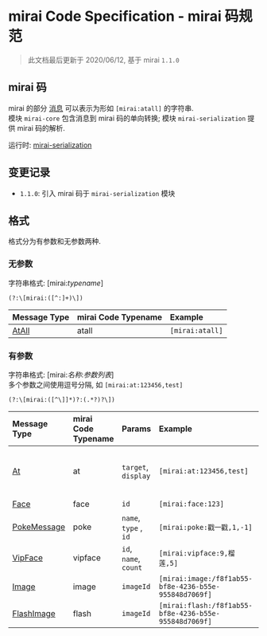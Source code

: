 # mirai Code Specification - mirai 码规范

> 此文档最后更新于 2020/06/12, 基于 mirai `1.1.0`

## mirai 码
mirai 的部分 [消息](../mirai-core-api/src/commonMain/kotlin/message/data/Message.kt) 可以表示为形如 `[mirai:atall]` 的字符串.  
模块 `mirai-core` 包含消息到 mirai 码的单向转换; 模块 `mirai-serialization` 提供 mirai 码的解析.

运行时: [mirai-serialization](../mirai-serialization/)

## 变更记录
- `1.1.0`: 引入 mirai 码于 `mirai-serialization` 模块

## 格式

格式分为有参数和无参数两种.

### 无参数

字符串格式: \[mirai:*typename*\]

```regex
(?:\[mirai:([^:]+)\])
```

| Message Type                                                                       | mirai Code Typename | Example         |
|:-----------------------------------------------------------------------------------|:--------------------|:----------------|
| [AtAll](../mirai-core-api/src/commonMain/kotlin/message/data/AtAll.kt) | atall               | `[mirai:atall]` |

### 有参数
字符串格式:  \[mirai:*名称*:*参数列表*\]  
多个参数之间使用逗号分隔, 如 `[mirai:at:123456,test]`

```regex
(?:\[mirai:([^\]]*)?:(.*?)?\])
```

| Message Type                                                                                         | mirai Code Typename | Params                | Example                                               | Note                                                                                                                                                          |
|:-----------------------------------------------------------------------------------------------------|:--------------------|:----------------------|:------------------------------------------------------|:--------------------------------------------------------------------------------------------------------------------------------------------------------------|
| [At](../mirai-core-api/src/commonMain/kotlin/message/data/At.kt#L29)                     | at                  | `target`, `display` | `[mirai:at:123456,test]`                              | `target` 为 at 对象的 QQ 账号;<br /> `display` 为官方客户端中 at 显示的内容                                                                                                   |
| [Face](../mirai-core-api/src/commonMain/kotlin/message/data/Face.kt#L20)                 | face                | `id`                  | `[mirai:face:123]`                                    | `id` 见 [Face.IdList](../mirai-core-api/src/commonMain/kotlin/message/data/Face.kt#L36-L237)                          |
| [PokeMessage](../mirai-core-api/src/commonMain/kotlin/message/data/HummerMessage.kt#L40) | poke                | `name`, `type` , `id` | `[mirai:poke:戳一戳,1,-1]`                               | 详见 [PokeMessage.Types](../mirai-core-api/src/commonMain/kotlin/message/data/HummerMessage.kt#L55-L138)  |
| [VipFace](../mirai-core-api/src/commonMain/kotlin/message/data/HummerMessage.kt#L149)    | vipface             | `id`, `name`, `count` | `[mirai:vipface:9,榴莲,5]`                              | 详见 [VipFace.Companion](../mirai-core-api/src/commonMain/kotlin/message/data/HummerMessage.kt#L174-L225) |
| [Image](../mirai-core-api/src/commonMain/kotlin/message/data/Image.kt#L35)               | image               | `imageId`             | `[mirai:image:/f8f1ab55-bf8e-4236-b55e-955848d7069f]` | `imageId` 见 [Image.imageId](../mirai-core-api/src/commonMain/kotlin/message/data/Image.kt#L82)                                                    |
| [FlashImage](../mirai-core-api/src/commonMain/kotlin/message/data/HummerMessage.kt#L234) | flash               | `imageId`             | `[mirai:flash:/f8f1ab55-bf8e-4236-b55e-955848d7069f]` | `imageId` 见 [Image.imageId](../mirai-core-api/src/commonMain/kotlin/message/data/Image.kt#L82)                                                    |
